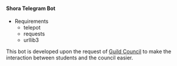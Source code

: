 #### Shora Telegram Bot

* Requirements
  * telepot
  * requests
  * urllib3


This bot is developed upon the request of [Guild Council](http://shora.ce.sharif.ir/)
to make the interaction between students and the council easier.